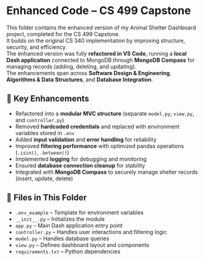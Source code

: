 # Enhanced Code – CS 499 Capstone

This folder contains the enhanced version of my Animal Shelter Dashboard project, completed for the CS 499 Capstone.  
It builds on the original CS 340 implementation by improving structure, security, and efficiency.  
The enhanced version was fully **refactored in VS Code**, running a **local Dash application** connected to MongoDB through **MongoDB Compass** for managing records (adding, deleting, and updating).  
The enhancements span across **Software Design & Engineering**, **Algorithms & Data Structures**, and **Database Integration**.

## 📌 Key Enhancements
- Refactored into a **modular MVC structure** (separate `model.py`, `view.py`, and `controller.py`)  
- Removed **hardcoded credentials** and replaced with environment variables stored in `.env`  
- Added **input validation** and **error handling** for reliability  
- Improved **filtering performance** with optimized pandas operations (`.isin()`, `.between()`)  
- Implemented **logging** for debugging and monitoring  
- Ensured **database connection cleanup** for stability  
- Integrated with **MongoDB Compass** to securely manage shelter records (insert, update, delete)

## 📄 Files in This Folder
- `.env_example` – Template for environment variables  
- `__init__.py` – Initializes the module  
- `app.py` – Main Dash application entry point  
- `controller.py` – Handles user interactions and filtering logic  
- `model.py` – Handles database queries  
- `view.py` – Defines dashboard layout and components  
- `requirements.txt` – Python dependencies
